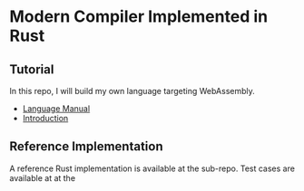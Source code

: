# Modern Compiler Implemented in Rust


## Tutorial

In this repo, I will build my own language targeting WebAssembly.

- [Language Manual](./writeup/00-manual.md)
- [Introduction](./writeup/01-intro.md)

## Reference Implementation

A reference Rust implementation is available at the sub-repo.
Test cases are available at at the

